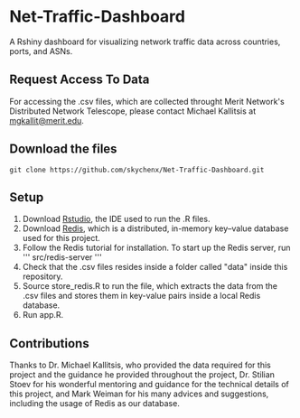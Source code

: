 # Net-Traffic-Dashboard

A Rshiny dashboard for visualizing network traffic data across countries, ports, and ASNs. 

## Request Access To Data
For accessing the .csv files, which are collected throught Merit Network's Distributed Network Telescope, please contact Michael Kallitsis at mgkallit@merit.edu.

## Download the files
```
git clone https://github.com/skychenx/Net-Traffic-Dashboard.git
```

## Setup
1. Download [Rstudio](https://rstudio.com/products/rstudio/download/), the IDE used to run the .R files.
2. Download [Redis](https://redis.io/download), which is a distributed, in-memory key–value database used for this project.
3. Follow the Redis tutorial for installation. To start up the Redis server, run
'''
src/redis-server
'''
4. Check that the .csv files resides inside a folder called "data" inside this repository.
5. Source store_redis.R to run the file, which extracts the data from the .csv files and stores them in key-value pairs inside a local Redis database.
6. Run app.R.

## Contributions
Thanks to Dr. Michael Kallitsis, who provided the data required for this project and the guidance he provided throughout the project, Dr. Stilian Stoev for his wonderful mentoring and guidance for the technical details of this project, and Mark Weiman for his many advices and suggestions, including the usage of Redis as our database. 
